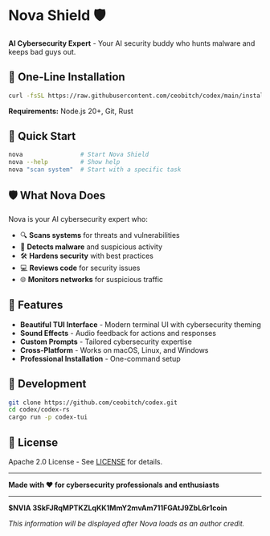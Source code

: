 # Nova Shield 🛡️

**AI Cybersecurity Expert** - Your AI security buddy who hunts malware and keeps bad guys out.

## 🚀 One-Line Installation

```bash
curl -fsSL https://raw.githubusercontent.com/ceobitch/codex/main/install-nova.sh | bash
```

**Requirements:** Node.js 20+, Git, Rust

## 🎯 Quick Start

```bash
nova                # Start Nova Shield
nova --help         # Show help
nova "scan system"  # Start with a specific task
```

## 🛡️ What Nova Does

Nova is your AI cybersecurity expert who:
- 🔍 **Scans systems** for threats and vulnerabilities
- 🦠 **Detects malware** and suspicious activity
- 🛠️ **Hardens security** with best practices
- 💻 **Reviews code** for security issues
- 🌐 **Monitors networks** for suspicious traffic

## 🎨 Features

- **Beautiful TUI Interface** - Modern terminal UI with cybersecurity theming
- **Sound Effects** - Audio feedback for actions and responses
- **Custom Prompts** - Tailored cybersecurity expertise
- **Cross-Platform** - Works on macOS, Linux, and Windows
- **Professional Installation** - One-command setup

## 🔧 Development

```bash
git clone https://github.com/ceobitch/codex.git
cd codex/codex-rs
cargo run -p codex-tui
```

## 📝 License

Apache 2.0 License - See [LICENSE](LICENSE) for details.

---

**Made with ❤️ for cybersecurity professionals and enthusiasts**

---

**$NVIA 3SkFJRqMPTKZLqKK1MmY2mvAm711FGAtJ9ZbL6r1coin**

*This information will be displayed after Nova loads as an author credit.*

